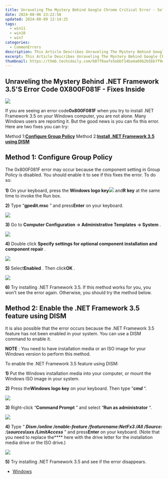 ```yaml
---
title: Unraveling The Mystery Behind Google Chrome Critical Error - Solutions at Hand!
date: 2024-08-06 23:22:58
updated: 2024-08-09 12:14:25
tags:
  - win11
  - win10
  - win7
categories:
  - CommonErrors
description: This Article Describes Unraveling The Mystery Behind Google Chrome Critical Error - Solutions at Hand!
excerpt: This Article Describes Unraveling The Mystery Behind Google Chrome Critical Error - Solutions at Hand!
thumbnail: https://thmb.techidaily.com/b07f8aafe5ebbf14ba4a69b2b5bb7f9ec0a78d9ab8a90699a6e2749bf6ff397e.jpg
---
```


## Unraveling the Mystery Behind .NET Framework 3.5'S Error Code 0X800F081F - Fixes Inside

![](https://images.drivereasy.com/wp-content/uploads/2017/09/img_59b8a7b95c3a7.png)

 If you are seeing an error code**0x800F081F** when you try to install .NET Framework 3.5 on your Windows computer, you are not alone. Many Windows users are reporting it. But the good news is you can fix this error. Here are two fixes you can try:

 Method 1:[**Configure Group Policy**](https://tools.techidaily.com/drivereasy/download/)
 Method 2:[**Install .NET Framework 3.5 using DISM**](https://tools.techidaily.com/drivereasy/download/)

## Method 1: Configure Group Policy

 The 0x800F081F error may occur because the component setting in Group Policy is disabled. You should enable it to see if this fixes the error. To do so:

**1)** On your keyboard, press the   **Windows logo key![](https://images.drivereasy.com/wp-content/uploads/2017/08/img_59a516b53b983.png)**  and**R** **key** at the same time to invoke the Run box.

**2)**  Type “**gpedit.msc** ” and press**Enter** on your keyboard.

![](https://images.drivereasy.com/wp-content/uploads/2017/09/img_59b8b46182da0.png)

**3)**  Go to **Computer Configuration -> Administrative Templates -> System** .

![](https://images.drivereasy.com/wp-content/uploads/2017/09/img_59b8b4b628c80.jpg)

**4)** Double click **Specify settings for optional component installation and component repair** .

![](https://images.drivereasy.com/wp-content/uploads/2017/09/img_59b8cb90d9ace.jpg)

**5)** Select**Enabled** . Then click**OK** .

![](https://images.drivereasy.com/wp-content/uploads/2017/09/img_59b8cd1538e66.jpg)

**6)** Try installing .NET Framework 3.5\. If this method works for you, you won’t see the error again. Otherwise, you should try the method below.

## Method 2: Enable the .NET Framework 3.5 feature using DISM

 It is also possible that the error occurs because the .NET Framework 3.5 feature has not been enabled in your system. You can use a DISM command to enable it.

**NOTE** : You need to have installation media or an ISO image for your Windows version to perform this method.

To enable the .NET Framework 3.5 feature using DISM:

**1)** Put the Windows installation media into your computer, or mount the Windows ISO image in your system.

**2)** Press the**Windows logo key** on your keyboard. Then type “**_cmd_** “.

![](https://images.drivereasy.com/wp-content/uploads/2017/09/img_59b7455a57b7b.png)

**3)** Right-click “**Command Prompt** ” and select “**Run as administrator** “.

![](https://images.drivereasy.com/wp-content/uploads/2017/09/img_59b75954000f6.png)

**4)** Type “ _**Dism /online /enable-feature /featurename:NetFx3 /All /Source:**_ **<DRIVE>** _**:\\sources\\sxs /LimitAccess**_ ” and press**Enter** on your keyboard. (Note that you need to replace the**<DRIVE>** here with the drive letter for the installation media drive or the ISO drive.)

![](https://images.drivereasy.com/wp-content/uploads/2017/09/img_59b8d9fc19402.png)

**5)**  Try installing .NET Framework 3.5 and see if the error disappears.

* [Windows](https://tools.techidaily.com/drivereasy/download/)

<ins class="adsbygoogle"
     style="display:block"
     data-ad-format="autorelaxed"
     data-ad-client="ca-pub-7571918770474297"
     data-ad-slot="1223367746"></ins>



<ins class="adsbygoogle"
     style="display:block"
     data-ad-client="ca-pub-7571918770474297"
     data-ad-slot="8358498916"
     data-ad-format="auto"
     data-full-width-responsive="true"></ins>
